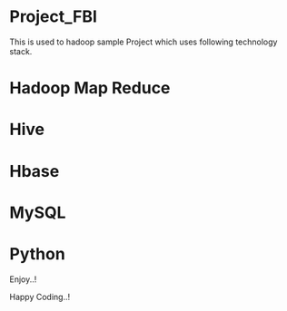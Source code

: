 # Project_FBI

This is used to hadoop sample Project which uses following technology stack.

# Hadoop Map Reduce
# Hive
# Hbase
# MySQL
# Python

Enjoy..!

Happy Coding..!
